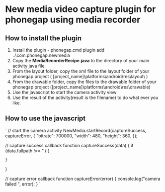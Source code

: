 
New media video capture plugin for phonegap using media recorder
=======


How to install the plugin
-----------

1. Install the plugin - phonegap.cmd plugin add ..\com.phonegap.newmedia
2. Copy the **MediaRecorderRecipe.java** to the directory of your main activity java file.
3. From the layout folder, copy the xml file to the layout folder of your phonegap project
( [project_name]\platforms\android\res\layout\ )
4. From the drawable folder, copy the files to the drawable folder of your phonegap project
([project_name]\platforms\android\res\drawable\)
5. Use the javascript to start the camera activity view
6. Use the result of the activity(result is the filename) to do what ever you like.

How to use the javascript
-----------

`
// start the camera activity
NewMedia.startRecord(captureSuccess, captureError, {
	"bitrate": 700000,
	"width": 480,
	"height": 360,
});

// capture success callback
function captureSuccess(data) {
	if (data.fullpath !== '') {
		
	}
}

// capture error callback
function captureError(error) {
    console.log("camera failed ", error);
}
`